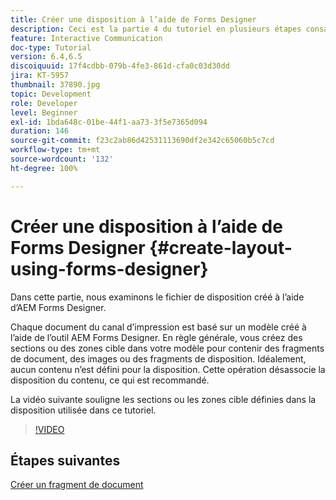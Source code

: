 ```yaml
---
title: Créer une disposition à l’aide de Forms Designer
description: Ceci est la partie 4 du tutoriel en plusieurs étapes consacré à la création de votre premier document de communication interactive pour le canal d’impression. Dans cette partie, nous examinons le fichier de disposition créé à l’aide d’AEM Forms Designer.
feature: Interactive Communication
doc-type: Tutorial
version: 6.4,6.5
discoiquuid: 17f4cdbb-079b-4fe3-861d-cfa0c03d30dd
jira: KT-5957
thumbnail: 37890.jpg
topic: Development
role: Developer
level: Beginner
exl-id: 1bda648c-01be-44f1-aa73-3f5e7365d094
duration: 146
source-git-commit: f23c2ab86d42531113690df2e342c65060b5c7cd
workflow-type: tm+mt
source-wordcount: '132'
ht-degree: 100%

---
```


# Créer une disposition à l’aide de Forms Designer {#create-layout-using-forms-designer}

Dans cette partie, nous examinons le fichier de disposition créé à l’aide d’AEM Forms Designer.

Chaque document du canal d’impression est basé sur un modèle créé à l’aide de l’outil AEM Forms Designer. En règle générale, vous créez des sections ou des zones cible dans votre modèle pour contenir des fragments de document, des images ou des fragments de disposition. Idéalement, aucun contenu n’est défini pour la disposition. Cette opération désassocie la disposition du contenu, ce qui est recommandé.

La vidéo suivante souligne les sections ou les zones cible définies dans la disposition utilisée dans ce tutoriel.

>[!VIDEO](https://video.tv.adobe.com/v/37890?quality=12&learn=on)

## Étapes suivantes

[Créer un fragment de document](./create-document-fragment.md)
